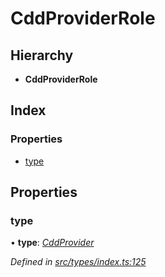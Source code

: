 # CddProviderRole

## Hierarchy

* **CddProviderRole**

## Index

### Properties

* [type](cddproviderrole.md#type)

## Properties

### type

• **type**: [_CddProvider_](../enums/roletype.md#cddprovider)

_Defined in_ [_src/types/index.ts:125_](https://github.com/PolymathNetwork/polymesh-sdk/blob/a0872cf4/src/types/index.ts#L125)

